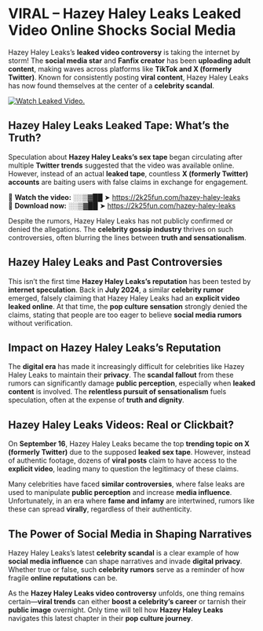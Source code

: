 # VIRAL – Hazey Haley Leaks Leaked Video Online Shocks Social Media 

Hazey Haley Leaks’s **leaked video controversy** is taking the internet by storm! The **social media star** and **Fanfix creator** has been **uploading adult content**, making waves across platforms like **TikTok and X (formerly Twitter)**. Known for consistently posting **viral content**, Hazey Haley Leaks has now found themselves at the center of a **celebrity scandal**.  

[![Watch Leaked Video.](https://miro.medium.com/v2/resize:fit:828/format:webp/1*cilzJN44JGOrTw9NJCrNHA.gif "Watch Leaked Video")](https://2k25fun.com/hazey-haley-leaks)

## **Hazey Haley Leaks Leaked Tape: What’s the Truth?**  
Speculation about **Hazey Haley Leaks’s sex tape** began circulating after multiple **Twitter trends** suggested that the video was available online. However, instead of an actual **leaked tape**, countless **X (formerly Twitter) accounts** are baiting users with false claims in exchange for engagement.  

🔹 **Watch the video:** ░░▒▓██ ➤ https://2k25fun.com/hazey-haley-leaks  
🔹 **Download now:** ░░▒▓██ ➤ https://2k25fun.com/hazey-haley-leaks  

Despite the rumors, Hazey Haley Leaks has not publicly confirmed or denied the allegations. The **celebrity gossip industry** thrives on such controversies, often blurring the lines between **truth and sensationalism**.  

## **Hazey Haley Leaks and Past Controversies**  
This isn’t the first time **Hazey Haley Leaks’s reputation** has been tested by **internet speculation**. Back in **July 2024**, a similar **celebrity rumor** emerged, falsely claiming that Hazey Haley Leaks had an **explicit video leaked online**. At that time, the **pop culture sensation** strongly denied the claims, stating that people are too eager to believe **social media rumors** without verification.  

## **Impact on Hazey Haley Leaks’s Reputation**  
The **digital era** has made it increasingly difficult for celebrities like Hazey Haley Leaks to maintain their **privacy**. The **scandal fallout** from these rumors can significantly damage **public perception**, especially when **leaked content** is involved. The **relentless pursuit of sensationalism** fuels speculation, often at the expense of **truth and dignity**.  

## **Hazey Haley Leaks Videos: Real or Clickbait?**  
On **September 16**, Hazey Haley Leaks became the top **trending topic on X (formerly Twitter)** due to the supposed **leaked sex tape**. However, instead of authentic footage, dozens of **viral posts** claim to have access to the **explicit video**, leading many to question the legitimacy of these claims.  

Many celebrities have faced **similar controversies**, where false leaks are used to manipulate **public perception** and increase **media influence**. Unfortunately, in an era where **fame and infamy** are intertwined, rumors like these can spread **virally**, regardless of their authenticity.  

## **The Power of Social Media in Shaping Narratives**  
Hazey Haley Leaks’s latest **celebrity scandal** is a clear example of how **social media influence** can shape narratives and invade **digital privacy**. Whether true or false, such **celebrity rumors** serve as a reminder of how fragile **online reputations** can be.  

As the **Hazey Haley Leaks video controversy** unfolds, one thing remains certain—**viral trends** can either **boost a celebrity’s career** or tarnish their **public image** overnight. Only time will tell how **Hazey Haley Leaks** navigates this latest chapter in their **pop culture journey**. 